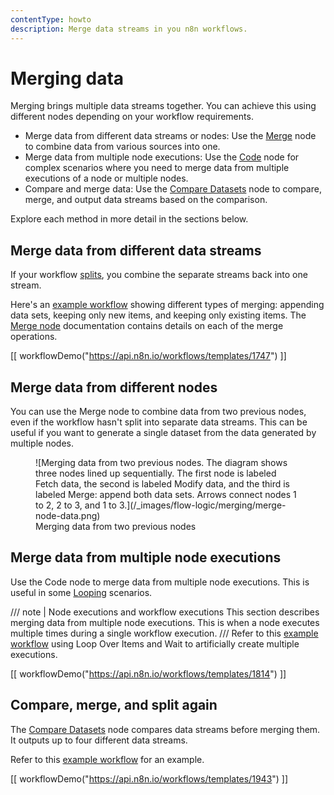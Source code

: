 ```yaml
---
contentType: howto
description: Merge data streams in you n8n workflows.
---
```


# Merging data

Merging brings multiple data streams together. You can achieve this using different nodes depending on your workflow requirements.

- Merge data from different data streams or nodes: Use the [Merge](/integrations/builtin/core-nodes/n8n-nodes-base.merge.md) node to combine data from various sources into one.
- Merge data from multiple node executions: Use the [Code](/integrations/builtin/core-nodes/n8n-nodes-base.code/index.md) node for complex scenarios where you need to merge data from multiple executions of a node or multiple nodes. 
- Compare and merge data: Use the [Compare Datasets](/integrations/builtin/core-nodes/n8n-nodes-base.comparedatasets.md) node to compare, merge, and output data streams based on the comparison.

Explore each method in more detail in the sections below.

## Merge data from different data streams

If your workflow [splits](/flow-logic/splitting.md), you combine the separate streams back into one stream.

Here's an [example workflow](https://n8n.io/workflows/1747-joining-different-datasets/) showing different types of merging: appending data sets, keeping only new items, and keeping only existing items. The [Merge node](/integrations/builtin/core-nodes/n8n-nodes-base.merge.md) documentation contains details on each of the merge operations.

[[ workflowDemo("https://api.n8n.io/workflows/templates/1747") ]]

## Merge data from different nodes

You can use the Merge node to combine data from two previous nodes, even if the workflow hasn't split into separate data streams. This can be useful if you want to generate a single dataset from the data generated by multiple nodes.

<figure markdown="span">
![Merging data from two previous nodes. The diagram shows three nodes lined up sequentially. The first node is labeled Fetch data, the second is labeled Modify data, and the third is labeled Merge: append both data sets. Arrows connect nodes 1 to 2, 2 to 3, and 1 to 3.](/_images/flow-logic/merging/merge-node-data.png)
<figcaption>Merging data from two previous nodes</figcaption>
</figure>

## Merge data from multiple node executions

Use the Code node to merge data from multiple node executions. This is useful in some [Looping](/flow-logic/looping.md) scenarios.

/// note | Node executions and workflow executions
This section describes merging data from multiple node executions. This is when a node executes multiple times during a single workflow execution. 
///
Refer to this [example workflow](https://n8n.io/workflows/1814-merge-multiple-runs-into-one/) using Loop Over Items and Wait to artificially create multiple executions.

[[ workflowDemo("https://api.n8n.io/workflows/templates/1814") ]]

## Compare, merge, and split again

The [Compare Datasets](/integrations/builtin/core-nodes/n8n-nodes-base.comparedatasets.md) node compares data streams before merging them. It outputs up to four different data streams.

Refer to this [example workflow](https://n8n.io/workflows/1943-comparing-data-with-the-compare-datasets-node/) for an example.

[[ workflowDemo("https://api.n8n.io/workflows/templates/1943") ]]
